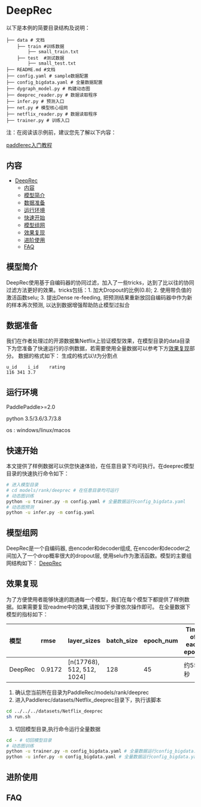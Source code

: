 # DeepRec

 以下是本例的简要目录结构及说明： 

```
├── data # 文档
	├── train #训练数据
		├── small_train.txt
	├── test  #测试数据
		├── small_test.txt
├── README.md #文档
├── config.yaml # sample数据配置
├── config_bigdata.yaml # 全量数据配置
├── dygraph_model.py # 构建动态图
├── deeprec_reader.py # 数据读取程序
├── infer.py # 预测入口
├── net.py # 模型核心组网
├── netflix_reader.py # 数据读取程序
├── trainer.py # 训练入口
```

注：在阅读该示例前，建议您先了解以下内容：

[paddlerec入门教程](https://github.com/PaddlePaddle/PaddleRec/blob/master/README.md)

## 内容

- [DeepRec](#deeprec)
	- [内容](#内容)
	- [模型简介](#模型简介)
	- [数据准备](#数据准备)
	- [运行环境](#运行环境)
	- [快速开始](#快速开始)
	- [模型组网](#模型组网)
	- [效果复现](#效果复现)
	- [进阶使用](#进阶使用)
	- [FAQ](#faq)

## 模型简介
DeepRec使用基于自编码器的协同过滤，加入了一些tricks，达到了比以往的协同过滤方法更好的效果。tricks包括：1. 加大Dropout的比例(0.8); 2. 使用带负值的激活函数selu; 3. 提出Dense re-feeding, 把预测结果重新放回自编码器中作为新的样本再次预测, 以达到数据增强帮助防止模型过拟合

## 数据准备
我们在作者处理过的开源数据集Netflix上验证模型效果，在模型目录的data目录下为您准备了快速运行的示例数据，若需要使用全量数据可以参考下方[效果复现](#效果复现)部分。
数据的格式如下：
生成的格式以\t为分割点

```
u_id	i_id	rating
116	341	3.7
```

## 运行环境
PaddlePaddle>=2.0

python 3.5/3.6/3.7/3.8

os : windows/linux/macos

## 快速开始
本文提供了样例数据可以供您快速体验，在任意目录下均可执行。在deeprec模型目录的快速执行命令如下： 
```bash
# 进入模型目录
# cd models/rank/deeprec # 在任意目录均可运行
# 动态图训练
python -u trainer.py -m config.yaml # 全量数据运行config_bigdata.yaml 
# 动态图预测
python -u infer.py -m config.yaml 
```

## 模型组网
DeepRec是一个自编码器, 由encoder和decoder组成, 在encoder和decoder之间加入了一个drop概率很大的dropout层, 使用selu作为激活函数。模型的主要组网结构如下：
[DeepRec](../../../doc/imgs/AutoEncoder.png)


## 效果复现
为了方便使用者能够快速的跑通每一个模型，我们在每个模型下都提供了样例数据。如果需要复现readme中的效果,请按如下步骤依次操作即可。 
在全量数据下模型的指标如下：

| 模型 | rmse   | layer_sizes             | batch_size | epoch_num | Time of each epoch |
| :------| :------ | :------ | :------| :------ | -------|
| DeepRec | 0.9172 | [n(17768), 512, 512, 1024] | 128        | 45        | 约55秒 |

1. 确认您当前所在目录为PaddleRec/models/rank/deeprec
2. 进入Paddlerec/datasets/Netflix_deeprec目录下，执行该脚本

``` bash
cd ../../../datasets/Netflix_deeprec
sh run.sh
```
3. 切回模型目录,执行命令运行全量数据
```bash
cd - # 切回模型目录
# 动态图训练
python -u trainer.py -m config_bigdata.yaml # 全量数据运行config_bigdata.yaml 
python -u infer.py -m config_bigdata.yaml # 全量数据运行config_bigdata.yaml 
```

## 进阶使用

## FAQ
